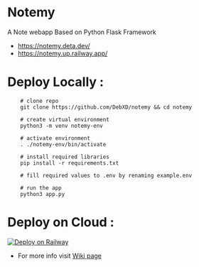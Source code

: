 # Notemy

A Note webapp Based on Python Flask Framework
- https://notemy.deta.dev/
- https://notemy.up.railway.app/
# Deploy Locally :
```
    # clone repo
    git clone https://github.com/DebXD/notemy && cd notemy
    
    # create virtual environment
    python3 -m venv notemy-env
    
    # activate environment
    . ./notemy-env/bin/activate
    
    # install required libraries
    pip install -r requirements.txt
    
    # fill required values to .env by renaming example.env
    
    # run the app
    python3 app.py
 ```

# Deploy on Cloud :
[![Deploy on Railway](https://railway.app/button.svg)](https://railway.app/new/template/U4PCTG?referralCode=yoHJRa) 

- For more info visit [Wiki page](https://github.com/DebXD/notemy/wiki/Deploy-the-app-on-Railway)